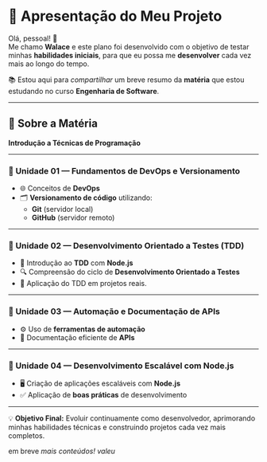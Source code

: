 # 🚀 Apresentação do Meu Projeto

Olá, pessoal! 👋  
Me chamo **Walace** e este plano foi desenvolvido com o objetivo de testar minhas **habilidades iniciais**, para que eu possa me **desenvolver** cada vez mais ao longo do tempo.  

📚 Estou aqui para *compartilhar* um breve resumo da **matéria** que estou estudando no curso **Engenharia de Software**.

---

## 📖 Sobre a Matéria  
**Introdução a Técnicas de Programação**

---

### 📌 Unidade 01 — Fundamentos de DevOps e Versionamento
- 🌐 Conceitos de **DevOps**
- 🗂️ **Versionamento de código** utilizando:
  - **Git** (servidor local)  
  - **GitHub** (servidor remoto)

---

### 📌 Unidade 02 — Desenvolvimento Orientado a Testes (TDD)
- 🧪 Introdução ao **TDD** com **Node.js**
- 🔍 Compreensão do ciclo de **Desenvolvimento Orientado a Testes**
- 🚀 Aplicação do TDD em projetos reais.

---

### 📌 Unidade 03 — Automação e Documentação de APIs
- ⚙️ Uso de **ferramentas de automação**
- 📜 Documentação eficiente de **APIs**

---

### 📌 Unidade 04 — Desenvolvimento Escalável com Node.js
- 🖥️ Criação de aplicações escaláveis com **Node.js**
- ✅ Aplicação de **boas práticas** de desenvolvimento

---

💡 **Objetivo Final:** Evoluir continuamente como desenvolvedor, aprimorando minhas habilidades técnicas e construindo projetos cada vez mais completos.

em breve *mais conteúdos! valeu*


